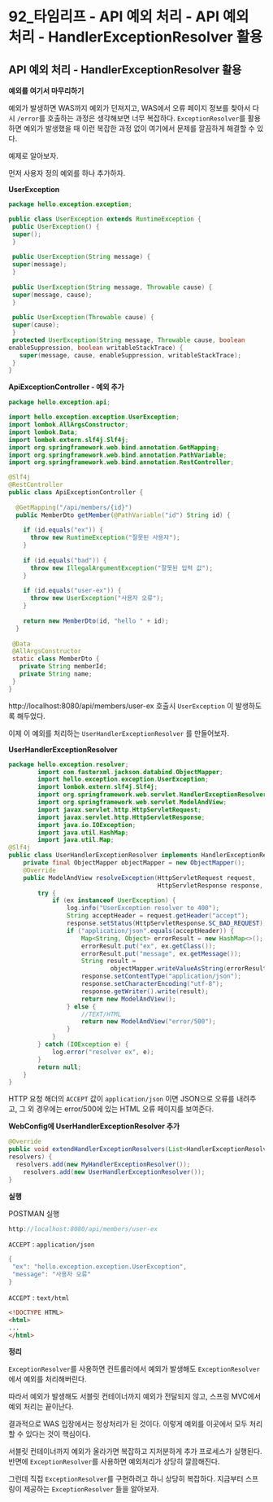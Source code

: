 # 92_타임리프 - API 예외 처리 - API 예외 처리 - HandlerExceptionResolver 활용

## API 예외 처리 - HandlerExceptionResolver 활용

**예외를 여기서 마무리하기**

예외가 발생하면 WAS까지 예외가 던져지고, WAS에서 오류 페이지 정보를 찾아서 다시 `/error`를 호출하는 과정은 생각해보면 너무 복잡하다. `ExceptionResolver`를 활용하면 예외가 발생했을 때 이런 복잡한 과정 없이 여기에서 문제를 깔끔하게 해결할 수 있다.



예제로 알아보자.

먼저 사용자 정의 예외를 하나 추가하자.



**UserException**

```java
package hello.exception.exception;

public class UserException extends RuntimeException {
 public UserException() {
 super();
 }
  
 public UserException(String message) {
 super(message);
 }
  
 public UserException(String message, Throwable cause) {
 super(message, cause);
 }
  
 public UserException(Throwable cause) {
 super(cause);
 }
 protected UserException(String message, Throwable cause, boolean
enableSuppression, boolean writableStackTrace) {
   super(message, cause, enableSuppression, writableStackTrace);
 }
}
```



**ApiExceptionController - 예외 추가**

```java
package hello.exception.api;

import hello.exception.exception.UserException;
import lombok.AllArgsConstructor;
import lombok.Data;
import lombok.extern.slf4j.Slf4j;
import org.springframework.web.bind.annotation.GetMapping;
import org.springframework.web.bind.annotation.PathVariable;
import org.springframework.web.bind.annotation.RestController;

@Slf4j
@RestController
public class ApiExceptionController {
 
  @GetMapping("/api/members/{id}")
  public MemberDto getMember(@PathVariable("id") String id) {
 
    if (id.equals("ex")) {
      throw new RuntimeException("잘못된 사용자");
    }
 
    if (id.equals("bad")) {
      throw new IllegalArgumentException("잘못된 입력 값");
    }
 
    if (id.equals("user-ex")) {
      throw new UserException("사용자 오류");
    }
 
    return new MemberDto(id, "hello " + id);
  }
  
 @Data
 @AllArgsConstructor
 static class MemberDto {
   private String memberId;
   private String name;
 }
}
```

http://localhost:8080/api/members/user-ex 호출시 `UserException` 이 발생하도록 해두었다. 

이제 이 예외를 처리하는 `UserHandlerExceptionResolver` 를 만들어보자.



**UserHandlerExceptionResolver**

```java
package hello.exception.resolver;
        import com.fasterxml.jackson.databind.ObjectMapper;
        import hello.exception.exception.UserException;
        import lombok.extern.slf4j.Slf4j;
        import org.springframework.web.servlet.HandlerExceptionResolver;
        import org.springframework.web.servlet.ModelAndView;
        import javax.servlet.http.HttpServletRequest;
        import javax.servlet.http.HttpServletResponse;
        import java.io.IOException;
        import java.util.HashMap;
        import java.util.Map;
@Slf4j
public class UserHandlerExceptionResolver implements HandlerExceptionResolver {
    private final ObjectMapper objectMapper = new ObjectMapper();
    @Override
    public ModelAndView resolveException(HttpServletRequest request,
                                         HttpServletResponse response, Object handler, Exception ex) {
        try {
            if (ex instanceof UserException) {
                log.info("UserException resolver to 400");
                String acceptHeader = request.getHeader("accept");
                response.setStatus(HttpServletResponse.SC_BAD_REQUEST);
                if ("application/json".equals(acceptHeader)) {
                    Map<String, Object> errorResult = new HashMap<>();
                    errorResult.put("ex", ex.getClass());
                    errorResult.put("message", ex.getMessage());
                    String result =
                            objectMapper.writeValueAsString(errorResult);
                    response.setContentType("application/json");
                    response.setCharacterEncoding("utf-8");
                    response.getWriter().write(result);
                    return new ModelAndView();
                } else {
                    //TEXT/HTML
                    return new ModelAndView("error/500");
                }
            }
        } catch (IOException e) {
            log.error("resolver ex", e);
        }
        return null;
    }
}
```

HTTP 요청 해더의 `ACCEPT` 값이 `application/json` 이면 JSON으로 오류를 내려주고, 그 외 경우에는 error/500에 있는 HTML 오류 페이지를 보여준다.



**WebConfig에 UserHandlerExceptionResolver 추가**

```java
@Override
public void extendHandlerExceptionResolvers(List<HandlerExceptionResolver>
resolvers) {
  resolvers.add(new MyHandlerExceptionResolver());
 	resolvers.add(new UserHandlerExceptionResolver());
}
```



**실행**

POSTMAN 실행

```java
http://localhost:8080/api/members/user-ex
```

`ACCEPT` : `application/json`

```java
{
 "ex": "hello.exception.exception.UserException",
 "message": "사용자 오류"
}
```

`ACCEPT` : `text/html`

```html
<!DOCTYPE HTML>
<html>
...
</html>
```



**정리**

`ExceptionResolver`를 사용하면 컨트롤러에서 예외가 발생해도 `ExceptionResolver`에서 예외를 처리해버린다.

따라서 예외가 발생해도 서블릿 컨테이너까지 예외가 전달되지 않고, 스프링 MVC에서 예외 처리는 끝이난다.

결과적으로 WAS 입장에서는 정상처리가 된 것이다. 이렇게 예외를 이곳에서 모두 처리할 수 있다는 것이 핵심이다.

서블릿 컨테이너까지 예외가 올라가면 복잡하고 지저분하게 추가 프로세스가 실행된다. 반면에 `ExceptionResolver`를 사용하면 예외처리가 상당히 깔끔해진다.

그런데 직접 `ExceptionResolver`를 구현하려고 하니 상당히 복잡하다. 지금부터 스프링이 제공하는 `ExceptionResolver` 들을 알아보자.